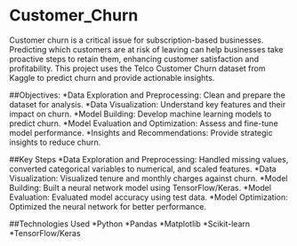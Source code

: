 # Customer_Churn
Customer churn is a critical issue for subscription-based businesses. Predicting which customers are at risk of leaving can help businesses take proactive steps to retain them, enhancing customer satisfaction and profitability. This project uses the Telco Customer Churn dataset from Kaggle to predict churn and provide actionable insights.

##Objectives:
*Data Exploration and Preprocessing: Clean and prepare the dataset for analysis.
*Data Visualization: Understand key features and their impact on churn.
*Model Building: Develop machine learning models to predict churn.
*Model Evaluation and Optimization: Assess and fine-tune model performance.
*Insights and Recommendations: Provide strategic insights to reduce churn.

##Key Steps
*Data Exploration and Preprocessing: Handled missing values, converted categorical variables to numerical, and scaled features.
*Data Visualization: Visualized tenure and monthly charges against churn.
*Model Building: Built a neural network model using TensorFlow/Keras.
*Model Evaluation: Evaluated model accuracy using test data.
*Model Optimization: Optimized the neural network for better performance.

##Technologies Used
*Python
*Pandas
*Matplotlib
*Scikit-learn
*TensorFlow/Keras
